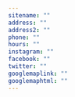 ```yaml
---
sitename: ""
address: ""
address2: ""
phone: ""
hours: ""
instagram: ""
facebook: ""
twitter: ""
googlemaplink: ""
googlemaphtml: ""
---
```

